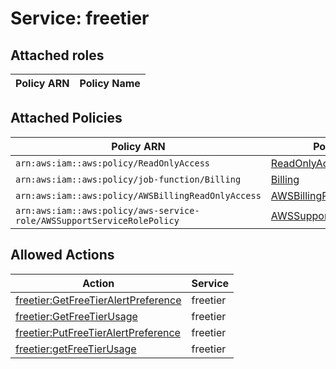 # Service: freetier

## Attached roles

| Policy ARN | Policy Name |
|------------|-------------|
## Attached Policies

| Policy ARN | Policy Name |
|------------|-------------|
| `arn:aws:iam::aws:policy/ReadOnlyAccess` | [ReadOnlyAccess](../policies.md#readonlyaccess) |
| `arn:aws:iam::aws:policy/job-function/Billing` | [Billing](../policies.md#billing) |
| `arn:aws:iam::aws:policy/AWSBillingReadOnlyAccess` | [AWSBillingReadOnlyAccess](../policies.md#awsbillingreadonlyaccess) |
| `arn:aws:iam::aws:policy/aws-service-role/AWSSupportServiceRolePolicy` | [AWSSupportServiceRolePolicy](../policies.md#awssupportservicerolepolicy) |

## Allowed Actions

| Action | Service |
|--------|---------|
| [freetier:GetFreeTierAlertPreference](../actions.md#freetier:getfreetieralertpreference) | freetier |
| [freetier:GetFreeTierUsage](../actions.md#freetier:getfreetierusage) | freetier |
| [freetier:PutFreeTierAlertPreference](../actions.md#freetier:putfreetieralertpreference) | freetier |
| [freetier:getFreeTierUsage](../actions.md#freetier:getfreetierusage) | freetier |